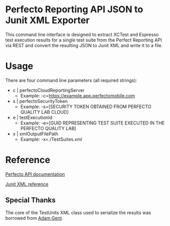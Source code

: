 Perfecto Reporting API JSON to Junit XML Exporter
=
This command line interface is designed to extract XCTest and Espresso test execution results for a single test suite from the Perfect Reporting API via REST and convert the resulting JSON to Junit XML and write it to a file.

Usage
=
There are four command line parameters (all required strings):
* c | perfectoCloudReportingServer
    * Example: -c=https://example.app.perfectomobile.com
* s | perfectoSecurityToken
    * Example: -s=[SECURITY TOKEN OBTAINED FROM PERFECTO QUALITY LAB CLOUD]
* e | testExecutionId
    * Example: -e=[GUID REPRESENTING TEST SUITE EXECUTED IN THE PERFECTO QUALITY LAB]
* x | xmlOutputFilePath
    * Example: -x=./TestSuites.xml

Reference
=
[Perfecto API documentation](https://developers.perfectomobile.com/display/PD/DigitalZoom+Reporting+Public+API)

[Junit XML reference](https://llg.cubic.org/docs/junit/)

Special Thanks
--
The core of the TestUnits XML class used to serialize the results was borrowed from [Adam Gent](https://gist.github.com/agentgt/8583649).
